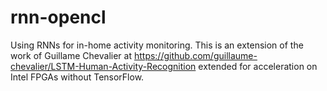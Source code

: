 # rnn-opencl
Using RNNs for in-home activity monitoring. This is an extension of the work of Guillame Chevalier at https://github.com/guillaume-chevalier/LSTM-Human-Activity-Recognition extended for acceleration on Intel FPGAs without TensorFlow.
